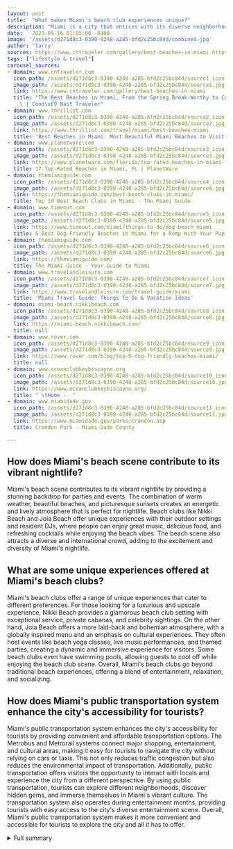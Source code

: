 ```yaml
---
layout: post
title:  "What makes Miami's beach club experiences unique?"
description: "Miami is a city that entices with its diverse neighborhoods, vibrant arts scene, and breathtaking beaches. From the tranquil shores of Bill Baggs State Park to the vibrant energy of South Beach, there's an experience for every beach lover. In this provocative guide, we'll explore Miami's stunning coastlines, delve into its beach club culture, and discover its wild side."
date:   2023-09-16 01:05:00 -0400
image: '/assets/d271d8c3-0390-4248-a285-bfd2c25bc84d/combined.jpg'
author: 'larry'
sources: https://www.cntraveler.com/gallery/best-beaches-in-miami https://www.thrillist.com/travel/miami/best-beaches-miami https://www.planetware.com/florida/top-rated-beaches-in-miami-fl-us-fl-428.htm https://themiamiguide.com/best-beach-clubs-in-miami/ https://miami-beach.nikkibeach.com/ https://www.timeout.com/miami/things-to-do/dog-beach-miami https://www.rover.com/blog/top-5-dog-friendly-beaches-miami/ https://www.oceanclubkeybiscayne.org/ https://www.miamidade.gov/parks/crandon.asp https://themiamiguide.com/ https://www.travelandleisure.com/travel-guide/miami
tags: ["lifestyle & travel"]
carousel_sources:
- domain: www.cntraveler.com
  icon_path: /assets/d271d8c3-0390-4248-a285-bfd2c25bc84d/source1_icon.jpg
  image_path: /assets/d271d8c3-0390-4248-a285-bfd2c25bc84d/source1.jpg
  link: https://www.cntraveler.com/gallery/best-beaches-in-miami
  title: "The Best Beaches in Miami, From the Spring Break-Worthy to Calm State Parks\
    \ | Cond\xE9 Nast Traveler"
- domain: www.thrillist.com
  icon_path: /assets/d271d8c3-0390-4248-a285-bfd2c25bc84d/source2_icon.jpg
  image_path: /assets/d271d8c3-0390-4248-a285-bfd2c25bc84d/source2.jpg
  link: https://www.thrillist.com/travel/miami/best-beaches-miami
  title: 'Best Beaches in Miami: Most Beautiful Miami Beaches to Visit Now - Thrillist'
- domain: www.planetware.com
  icon_path: /assets/d271d8c3-0390-4248-a285-bfd2c25bc84d/source3_icon.jpg
  image_path: /assets/d271d8c3-0390-4248-a285-bfd2c25bc84d/source3.jpg
  link: https://www.planetware.com/florida/top-rated-beaches-in-miami-fl-us-fl-428.htm
  title: 17 Top-Rated Beaches in Miami, FL | PlanetWare
- domain: themiamiguide.com
  icon_path: /assets/d271d8c3-0390-4248-a285-bfd2c25bc84d/source4_icon.jpg
  image_path: /assets/d271d8c3-0390-4248-a285-bfd2c25bc84d/source4.jpg
  link: https://themiamiguide.com/best-beach-clubs-in-miami/
  title: Top 10 Best Beach Clubs in Miami - The Miami Guide
- domain: www.timeout.com
  icon_path: /assets/d271d8c3-0390-4248-a285-bfd2c25bc84d/source5_icon.jpg
  image_path: /assets/d271d8c3-0390-4248-a285-bfd2c25bc84d/source5.jpg
  link: https://www.timeout.com/miami/things-to-do/dog-beach-miami
  title: 6 Best Dog-Friendly Beaches in Miami for a Romp With Your Pup
- domain: themiamiguide.com
  icon_path: /assets/d271d8c3-0390-4248-a285-bfd2c25bc84d/source6_icon.jpg
  image_path: /assets/d271d8c3-0390-4248-a285-bfd2c25bc84d/source6.jpg
  link: https://themiamiguide.com/
  title: The Miami Guide - Your Guide to Miami
- domain: www.travelandleisure.com
  icon_path: /assets/d271d8c3-0390-4248-a285-bfd2c25bc84d/source7_icon.jpg
  image_path: /assets/d271d8c3-0390-4248-a285-bfd2c25bc84d/source7.jpg
  link: https://www.travelandleisure.com/travel-guide/miami
  title: 'Miami Travel Guide: Things To Do & Vacation Ideas'
- domain: miami-beach.nikkibeach.com
  icon_path: /assets/d271d8c3-0390-4248-a285-bfd2c25bc84d/source8_icon.jpg
  image_path: /assets/d271d8c3-0390-4248-a285-bfd2c25bc84d/source8.jpg
  link: https://miami-beach.nikkibeach.com/
  title: null
- domain: www.rover.com
  icon_path: /assets/d271d8c3-0390-4248-a285-bfd2c25bc84d/source9_icon.jpg
  image_path: /assets/d271d8c3-0390-4248-a285-bfd2c25bc84d/source9.jpg
  link: https://www.rover.com/blog/top-5-dog-friendly-beaches-miami/
  title: null
- domain: www.oceanclubkeybiscayne.org
  icon_path: /assets/d271d8c3-0390-4248-a285-bfd2c25bc84d/source10_icon.jpg
  image_path: /assets/d271d8c3-0390-4248-a285-bfd2c25bc84d/source10.jpg
  link: https://www.oceanclubkeybiscayne.org/
  title: " \tHome -  "
- domain: www.miamidade.gov
  icon_path: /assets/d271d8c3-0390-4248-a285-bfd2c25bc84d/source11_icon.jpg
  image_path: /assets/d271d8c3-0390-4248-a285-bfd2c25bc84d/source11.jpg
  link: https://www.miamidade.gov/parks/crandon.asp
  title: Crandon Park - Miami-Dade County

---
```


## How does Miami's beach scene contribute to its vibrant nightlife?
Miami's beach scene contributes to its vibrant nightlife by providing a stunning backdrop for parties and events. The combination of warm weather, beautiful beaches, and picturesque sunsets creates an energetic and lively atmosphere that is perfect for nightlife. Beach clubs like Nikki Beach and Joia Beach offer unique experiences with their outdoor settings and resident DJs, where people can enjoy great music, delicious food, and refreshing cocktails while enjoying the beach vibes. The beach scene also attracts a diverse and international crowd, adding to the excitement and diversity of Miami's nightlife.

## What are some unique experiences offered at Miami's beach clubs?
Miami's beach clubs offer a range of unique experiences that cater to different preferences. For those looking for a luxurious and upscale experience, Nikki Beach provides a glamorous beach club setting with exceptional service, private cabanas, and celebrity sightings. On the other hand, Joia Beach offers a more laid-back and bohemian atmosphere, with a globally inspired menu and an emphasis on cultural experiences. They often host events like beach yoga classes, live music performances, and themed parties, creating a dynamic and immersive experience for visitors. Some beach clubs even have swimming pools, allowing guests to cool off while enjoying the beach club scene. Overall, Miami's beach clubs go beyond traditional beach experiences, offering a blend of entertainment, relaxation, and socializing.

## How does Miami's public transportation system enhance the city's accessibility for tourists?
Miami's public transportation system enhances the city's accessibility for tourists by providing convenient and affordable transportation options. The Metrobus and Metrorail systems connect major shopping, entertainment, and cultural areas, making it easy for tourists to navigate the city without relying on cars or taxis. This not only reduces traffic congestion but also reduces the environmental impact of transportation. Additionally, public transportation offers visitors the opportunity to interact with locals and experience the city from a different perspective. By using public transportation, tourists can explore different neighborhoods, discover hidden gems, and immerse themselves in Miami's vibrant culture. The transportation system also operates during entertainment months, providing tourists with easy access to the city's diverse entertainment scene. Overall, Miami's public transportation system makes it more convenient and accessible for tourists to explore the city and all it has to offer.



<details>
  <summary>Full summary</summary>
<p>Introduction</p>
<p>Miami is known for its diverse neighborhoods, vibrant arts scene, and stunning beaches. Skyscraping downtown, trendy Wynwood Arts District, and charming cultural enclaves like Little Havana are just a few highlights of this dynamic city. But let's not forget about the magnificent beaches that Miami has to offer. From Bill Baggs State Park to Hollywood Beach, there's something for everyone. Here's a guide to the best beaches in Miami.</p>
<p>Overview of Miami's beaches</p>
<p>Bill Baggs State Park is a popular spot for family outings. With its beautiful shoreline and picnic areas, it's the perfect place to spend a sunny day. Crandon Park, on the other hand, offers a deserted island experience with its bright turquoise water. Haulover Beach, known as Miami's premiere nude beach, attracts visitors looking to embrace their freedom. And if you're looking for a taste of a boardwalk beach town, Hollywood Beach is the place to be.</p>
<p>Other notable beaches</p>
<p>But the beach experience doesn't end there. Matheson Hammock Park offers a stunning beach backed by lush vegetation, while North Beach is a local favorite with its big bandshell for music festivals. South Beach, with its iconic Art Deco architecture and wide beach, is a must-visit for any traveler. And for a calmer and quieter experience, head to South of Fifth or Surfside.</p>
<p>Beach club experiences</p>
<p>If you're looking for a beach club experience, Miami has that too. Nikki Beach, located at One Ocean Drive, is a hotspot for both international clientele and locals. Enjoy an exceptional lunch with creative cocktails or a glass of rosé while basking in the sunshine. Joia Beach, located on Miami's Watson Island, offers a unique beach club experience with its globally inspired menu and resident DJs. These beach clubs are just a taste of the vibrant nightlife scene that Miami has to offer.</p>
<p>Dog-friendly beaches</p>
<p>For dog owners, Miami also has several dog-friendly beaches. Haulover Beach Park, Bark Beach at North Shore Open Space Park, and Hobie Island Beach Park are just a few options where dogs can play off-leash and make new furry friends. Just remember to bring plenty of water and extra towels for your four-legged companion.</p>
<p>Miami's wildlife and nature</p>
<p>But Miami is not just about beaches. It's also a city rich in wildlife and nature. Key Biscayne, for example, is home to a variety of animals and plants. From black fin sharks to tri-colored herons, you can observe the diverse wildlife in Cayo Vizcaíno. And if you're up for some outdoor adventure, explore the various ecosystems of Key Biscayne, including the dunes, mangroves, and coastal hammock.</p>
<p>Attractions and amenities</p>
<p>If you're looking for attractions and amenities, look no further than Crandon Park. Its two-mile beach is consistently named among the top ten beaches in the nation. Enjoy the calm water, winding promenade, and picnic areas. Crandon Park also offers opportunities for challenging sails and kiteboarding. And don't forget to check out the Crandon Tennis Center and Crandon Golf Key Biscayne for some active fun.</p>
<p>Miami's culture and food</p>
<p>Of course, Miami is more than just beaches and nature. It's a city that embraces culture and food. Explore its diverse neighborhoods, from the sandy white beaches of South Beach to the colorful Art Deco hotels. And when it comes to dining, Miami offers a range of options. From upscale restaurants like KYU and Ariete to classic institutions like Joe's Stone Crab and Versailles, there's something to satisfy every palate.</p>
<p>Public transportation and entertainment months</p>
<p>As you navigate the city, take advantage of Miami's public transportation options. Metrobus and Metrorail provide convenient access to major shopping, entertainment, and cultural centers. And don't miss out on Miami's entertainment months, where you can explore the city's diverse entertainment scene for less.</p>
<p>Conclusion</p>
<p>So whether you're looking for a beach getaway, a taste of culture, or a vibrant nightlife experience, Miami has it all. Discover the best of Miami and create memories that will last a lifetime.</p>
</details>
